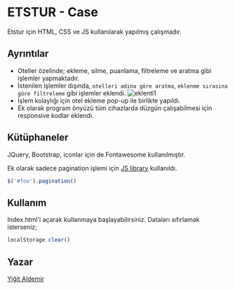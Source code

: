 # ETSTUR - Case

Etstur için HTML, CSS ve JS kullanılarak yapılmış çalışmadır.

## Ayrıntılar

- Oteller özelinde; ekleme, silme, puanlama, filtreleme ve aratma gibi işlemler yapmaktadır.
- İstenilen işlemler dışında, `otelleri adına göre aratma`, `eklenme sırasına göre filtreleme` gibi işlemler eklendi. 
![eklenti1](https://yigitaldemir.com/assets/img/etsImage2.png "Detay 1")
- İşlem kolaylığı için otel ekleme pop-up ile birlikte yapıldı.
- Ek olarak program önyüzü tüm cihazlarda düzgün çalışabilmesi için responsive kodlar eklendi.

## Kütüphaneler

JQuery, Bootstrap, iconlar için de Fontawesome kullanılmıştır.

Ek olarak sadece pagination işlemi için [JS library](https://pagination.js.org/) kullanıldı.
```javascript
$('#foo').pagination()
```

## Kullanım

Index.html'i açarak kullanmaya başlayabilirsiniz. Dataları sıfırlamak isterseniz;
```javascript
localStorage.clear()
```

## Yazar
[Yiğit Aldemir](https://yigitaldemir.com)